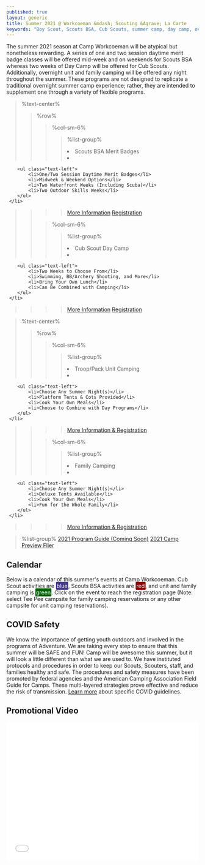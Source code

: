 ```yaml
---
published: true
layout: generic
title: Summer 2021 @ Workcoeman &mdash; Scouting &Agrave; La Carte
keywords: "Boy Scout, Scouts BSA, Cub Scouts, summer camp, day camp, overview, Scouting, Scouting A La Carte, Family Camping, Overnight Camping, Merit Badges"
---
```


The summer 2021 season at Camp Workcoeman will be atypical but nonetheless rewarding. A series of one and two session daytime merit badge classes will be offered mid-week and on weekends for Scouts BSA whereas two weeks of Day Camp will be offered for Cub Scouts. Additionally, overnight unit and family camping will be offered any night throughout the summer. These programs are not designed to replicate a traditional overnight summer camp experience; rather, they are intended to supplement one through a variety of flexible programs.

> %text-center%
>> %row%
>>> %col-sm-6%
>>>> %list-group%
>>>> <li class="list-group-item active h3">Scouts BSA Merit Badges</li>
>>>> <li class="list-group-item">
        <ul class="text-left">
            <li>One/Two Session Daytime Merit Badges</li>
            <li>Midweek & Weekend Options</li>
            <li>Two Waterfront Weeks (Including Scuba)</li>
            <li>Two Outdoor Skills Weeks</li>
        </ul>
     </li>
>>>> <a href="{{ site.url }}/scouts-bsa/summer-programs/" class="list-group-item">More Information</a>
>>>> <a href="{{ site.url }}/scouts-bsa/register/" class="list-group-item">Registration</a>
>>
>>> %col-sm-6%
>>>> %list-group%
>>>> <li class="list-group-item active h3">Cub Scout Day Camp</li>
>>>> <li class="list-group-item">
        <ul class="text-left">
            <li>Two Weeks to Choose From</li>
            <li>Swimming, BB/Archery Shooting, and More</li>
            <li>Bring Your Own Lunch</li>
            <li>Can Be Combined with Camping</li>
        </ul>
     </li>
>>>> <a href="{{ site.url }}/cub-scouts/day-camp/" class="list-group-item">More Information</a>
>>>> <a href="{{ site.url }}/cub-scouts/register/" class="list-group-item">Registration</a>

> %text-center%
>> %row%
>>> %col-sm-6%
>>>> %list-group%
>>>> <li class="list-group-item active h3">Troop/Pack Unit Camping</li>
>>>> <li class="list-group-item">
        <ul class="text-left">
            <li>Choose Any Summer Night(s)</li>
            <li>Platform Tents & Cots Provided</li>
            <li>Cook Your Own Meals</li>
            <li>Choose to Combine with Day Programs</li>
        </ul>
     </li>
>>>> <a href="{{ site.url }}/summer-camp/overnight-camping/" class="list-group-item">More Information & Registration</a>
>>
>>> %col-sm-6%
>>>> %list-group%
>>>> <li class="list-group-item active h3">Family Camping</li>
>>>> <li class="list-group-item">
        <ul class="text-left">
            <li>Choose Any Summer Night(s)</li>
            <li>Deluxe Tents Available</li>
            <li>Cook Your Own Meals</li>
            <li>Fun for the Whole Family</li>
        </ul>
     </li>
>>>> <a href="{{ site.url }}/summer-camp/overnight-camping/" class="list-group-item">More Information & Registration</a>


> %list-group%
> <a href="{{ site.url }}/#" class="list-group-item">2021 Program Guide (Coming Soon)</a>
> <a href="{{ site.url }}/pdf/2021/2021-preview-flier.pdf" class="list-group-item">2021 Camp Preview Flier</a>

## Calendar

<link href='/css/fullcalendar-main.min.css'/ rel="stylesheet">
<script src='/js/fullcalendar-main.min.js'></script>
<script>

  document.addEventListener('DOMContentLoaded', function() {
    var calendarEl = document.getElementById('calendar');
    var calendar = new FullCalendar.Calendar(calendarEl, {
      initialView: 'dayGridMonth',
      themeSystem: 'bootstrap',
      //validRange: {start: '2021-07-01', end: '2021-08-31'},
      initialDate: '2021-07-01',
      headerToolbar: {start: 'title', center: '', end: 'prev,next'},
      //height: '650',
      //eventClick: function(info){https://campworkcoeman.org/},
      events: [
          {title: 'Cub Scout Day Camp — Week 1', start: '2021-07-19', end: '2021-07-24', url: 'https://scoutingevent.com/066-44691-120335', color: 'DarkSlateBlue'},
          {title: 'Cub Scout Day Camp — Week 2', start: '2021-08-09', end: '2021-08-14', url: 'https://scoutingevent.com/066-44691-120336', color: 'DarkSlateBlue'},
          {title: 'Baloo\'s Family Camp — Weekend 1', start: '2021-07-24', end: '2021-07-26', url: 'https://scoutingevent.com/066-46544-124502', color: 'DarkSlateBlue'},
          {title: 'Baloo\'s Family Camp — Weekend 2', start: '2021-08-14', end: '2021-08-16', url: 'https://scoutingevent.com/066-46544-124503', color: 'DarkSlateBlue'},
          {title: 'Unit and Family Camping', start: '2021-07-05', end: '2021-08-16', url: 'https://campreservation.com/066/Camps/636', color: 'DarkGreen'},
          {title: 'Waterfront Merit Badges — Week 1', start: '2021-07-06', end: '2021-07-09', url: 'https://scoutingevent.com/066-44692-120337', color: 'DarkRed'},
          {title: 'Waterfront Merit Badges — Weekend 1', start: '2021-07-10', end: '2021-07-12', url: 'https://scoutingevent.com/066-44692-120337', color: 'DarkRed'},
          {title: 'Scuba Certification Camp — Week 1', start: '2021-07-06', end: '2021-07-09', url: 'https://scoutingevent.com/066-44907-120908', color: 'DarkRed'},
          {title: 'Outdoor Skills Merit Badges — Week 1', start: '2021-07-13', end: '2021-07-16', url: 'https://scoutingevent.com/066-44692-120388', color: 'DarkRed'},
          {title: 'Outdoor Skills Merit Badges — Weekend 1', start: '2021-07-17', end: '2021-07-19', url: 'https://scoutingevent.com/066-44692-120388', color: 'DarkRed'},
          {title: 'Waterfront Merit Badges — Week 2', start: '2021-07-27', end: '2021-07-30', url: 'https://scoutingevent.com/066-44692-120389', color: 'DarkRed'},
          {title: 'Waterfront Merit Badges — Weekend 2', start: '2021-07-31', end: '2021-08-02', url: 'https://scoutingevent.com/066-44692-120389', color: 'DarkRed'},
          {title: 'Scuba Certification Camp — Week 2', start: '2021-07-27', end: '2021-07-30', url: 'https://scoutingevent.com/066-44907-120909', color: 'DarkRed'},
          {title: 'Outdoor Skills Merit Badges — Week 2', start: '2021-08-03', end: '2021-08-06', url: 'https://scoutingevent.com/066-44692-120390', color: 'DarkRed'},
          {title: 'Outdoor Skills Merit Badges — Weekend 2', start: '2021-08-07', end: '2021-08-09', url: 'https://scoutingevent.com/066-44692-120390', color: 'DarkRed'},
        ]
    });
    calendar.render();
  });

</script>

Below is a calendar of this summer's events at Camp Workcoeman. Cub Scout activities are <span style="background-color: DarkSlateBlue; color: white; padding: 2px; border-radius: 2px">blue</span>, Scouts BSA activities are <span style="background-color: DarkRed; color: white; padding: 2px; border-radius: 2px">red</span>, and unit and family camping is <span style="background-color: DarkGreen; color: white; padding: 2px; border-radius: 2px">green</span>. Click on the event to reach the registration page (Note: select Tee Pee campsite for family camping reservations or any other campsite for unit camping reservations).

<div id='calendar'></div>

## COVID Safety

We know the importance of getting youth outdoors and involved in the programs of Adventure.  We are taking every step to ensure that this summer will be SAFE and FUN!  Camp will be awesome this summer, but it will look a little different than what we are used to.  We have instituted protocols and procedures in order to keep our Scouts, Scouters, staff, and families healthy and safe.  The procedures and safety measures have been promoted by federal agencies and the American Camping Association Field Guide for Camps. These multi-layered strategies prove effective and reduce the risk of transmission. <a href="https://tinyurl.com/33wn554u">Learn more</a> about specific COVID guidelines.

## Promotional Video

<iframe style="max-width: 640px; width: 100%; height: 360px; border: none;" src="//www.youtube-nocookie.com/embed/uXSOw9eqJAc?rel=0" allowfullscreen></iframe>

